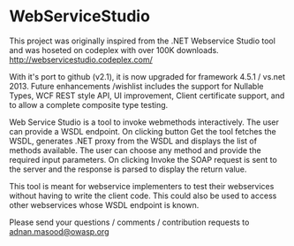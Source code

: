 WebServiceStudio
================

This  project was originally inspired from the .NET Webservice Studio tool and was hoseted on codeplex with over 100K downloads.
http://webservicestudio.codeplex.com/

With it's port to github (v2.1), it is now upgraded for framework 4.5.1 / vs.net 2013.  Future enhancements /wishlist includes the support for Nullable Types, WCF REST style API, UI improvement, Client certificate support, and to allow a complete composite type testing.

Web Service Studio is a tool to invoke webmethods interactively. The user can provide a WSDL endpoint. On clicking button Get the tool fetches the WSDL, generates .NET proxy from the WSDL and displays the list of methods available. The user can choose any method and provide the required input parameters. On clicking Invoke the SOAP request is sent to the server and the response is parsed to display the return value.

This tool is meant for webservice implementers to test their webservices without having to write the client code. This could also be used to access other webservices whose WSDL endpoint is known. 

Please send your questions / comments / contribution requests to adnan.masood@owasp.org


